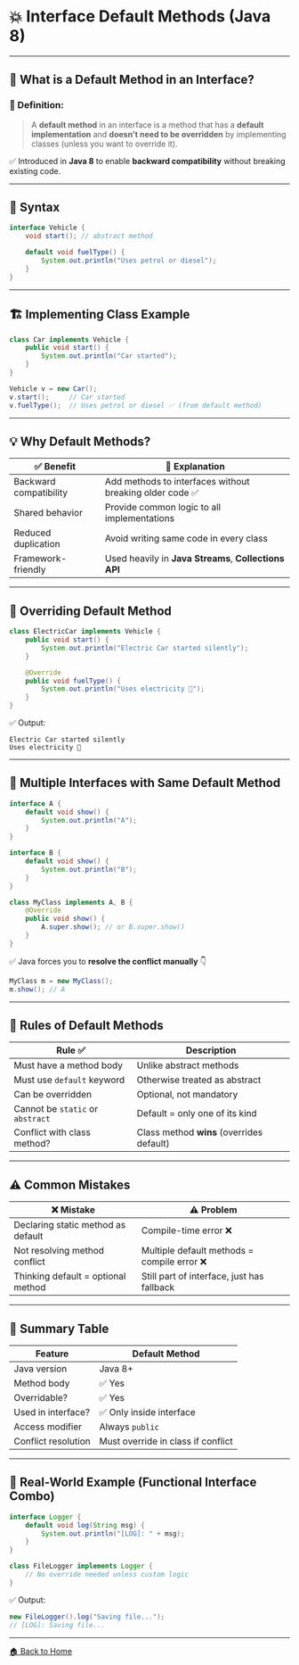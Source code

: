 # 💥 Interface Default Methods (Java 8)

---

## 🧠 What is a Default Method in an Interface?

### 📌 Definition:

> A **default method** in an interface is a method that has a **default implementation** and **doesn't need to be overridden** by implementing classes (unless you want to override it).

✅ Introduced in **Java 8** to enable **backward compatibility** without breaking existing code.

---

## 🔧 Syntax

```java
interface Vehicle {
    void start(); // abstract method

    default void fuelType() {
        System.out.println("Uses petrol or diesel");
    }
}
```

---

## 🏗️ Implementing Class Example

```java
class Car implements Vehicle {
    public void start() {
        System.out.println("Car started");
    }
}
```

```java
Vehicle v = new Car();
v.start();     // Car started
v.fuelType();  // Uses petrol or diesel ✅ (from default method)
```

---

## 💡 Why Default Methods?

| ✅ Benefit              | 📘 Explanation                                          |
| ---------------------- | ------------------------------------------------------- |
| Backward compatibility | Add methods to interfaces without breaking older code ✅ |
| Shared behavior        | Provide common logic to all implementations             |
| Reduced duplication    | Avoid writing same code in every class                  |
| Framework-friendly     | Used heavily in **Java Streams**, **Collections API**   |

---

## 🧪 Overriding Default Method

```java
class ElectricCar implements Vehicle {
    public void start() {
        System.out.println("Electric Car started silently");
    }

    @Override
    public void fuelType() {
        System.out.println("Uses electricity 🔋");
    }
}
```

✅ Output:

```
Electric Car started silently  
Uses electricity 🔋
```

---

## 🧬 Multiple Interfaces with Same Default Method

```java
interface A {
    default void show() {
        System.out.println("A");
    }
}

interface B {
    default void show() {
        System.out.println("B");
    }
}

class MyClass implements A, B {
    @Override
    public void show() {
        A.super.show(); // or B.super.show()
    }
}
```

✅ Java forces you to **resolve the conflict manually** 👇

```java
MyClass m = new MyClass();
m.show(); // A
```

---

## 🧠 Rules of Default Methods

| Rule ✅                           | Description                               |
| -------------------------------- | ----------------------------------------- |
| Must have a method body          | Unlike abstract methods                   |
| Must use `default` keyword       | Otherwise treated as abstract             |
| Can be overridden                | Optional, not mandatory                   |
| Cannot be `static` or `abstract` | Default = only one of its kind            |
| Conflict with class method?      | Class method **wins** (overrides default) |

---

## ⚠️ Common Mistakes

| ❌ Mistake                          | ⚠️ Problem                                 |
| ---------------------------------- | ------------------------------------------ |
| Declaring static method as default | Compile-time error ❌                       |
| Not resolving method conflict      | Multiple default methods = compile error ❌ |
| Thinking default = optional method | Still part of interface, just has fallback |

---

## 🏁 Summary Table

| Feature             | Default Method                     |
| ------------------- | ---------------------------------- |
| Java version        | Java 8+                            |
| Method body         | ✅ Yes                              |
| Overridable?        | ✅ Yes                              |
| Used in interface?  | ✅ Only inside interface            |
| Access modifier     | Always `public`                    |
| Conflict resolution | Must override in class if conflict |

---

## 🧱 Real-World Example (Functional Interface Combo)

```java
interface Logger {
    default void log(String msg) {
        System.out.println("[LOG]: " + msg);
    }
}

class FileLogger implements Logger {
    // No override needed unless custom logic
}
```

✅ Output:

```java
new FileLogger().log("Saving file...");
// [LOG]: Saving file...
```

---
[🏠 Back to Home](../..)